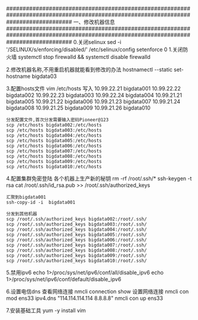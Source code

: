 
####################################################################################################################################
一、修改机器信息
####################################################################################################################################
0.关闭selinux
    sed -i '/SELINUX/s/enforcing/disabled/' /etc/selinux/config
    setenforce 0
1.关闭防火墙
    systemctl stop firewalld && systemctl disable firewalld
    
2.修改机器名称,不用重启机器就能看到修改的办法
     hostnamectl --static set-hostname bigdata03


3.配置hosts文件
    vim /etc/hosts
    写入
	10.99.22.21       bigdata001
	10.99.22.22       bigdata002
	10.99.22.23       bigdata003
	10.99.22.24       bigdata004
	10.99.21.21       bigdata005
	10.99.21.22       bigdata006
	10.99.21.23       bigdata007
	10.99.21.24       bigdata008
	10.99.21.25       bigdata009
	10.99.21.26       bigdata010
	
    分发配置文件,首次分发需要输入密码Pioneer@123
    scp /etc/hosts bigdata002:/etc/hosts
    scp /etc/hosts bigdata003:/etc/hosts
    scp /etc/hosts bigdata004:/etc/hosts
    scp /etc/hosts bigdata005:/etc/hosts
    scp /etc/hosts bigdata006:/etc/hosts
    scp /etc/hosts bigdata007:/etc/hosts
    scp /etc/hosts bigdata008:/etc/hosts
    scp /etc/hosts bigdata009:/etc/hosts
    scp /etc/hosts bigdata010:/etc/hosts


4.配置集群免密登陆
    各个机器上生产新的秘钥
    rm -rf /root/.ssh/*
    ssh-keygen -t rsa
    cat /root/.ssh/id_rsa.pub >> /root/.ssh/authorized_keys

    汇聚到bigdata001
    ssh-copy-id -i  bigdata001

    分发到其他机器
    scp /root/.ssh/authorized_keys bigdata002:/root/.ssh/
    scp /root/.ssh/authorized_keys bigdata003:/root/.ssh/
    scp /root/.ssh/authorized_keys bigdata004:/root/.ssh/
    scp /root/.ssh/authorized_keys bigdata005:/root/.ssh/
    scp /root/.ssh/authorized_keys bigdata006:/root/.ssh/
    scp /root/.ssh/authorized_keys bigdata007:/root/.ssh/
    scp /root/.ssh/authorized_keys bigdata008:/root/.ssh/
    scp /root/.ssh/authorized_keys bigdata009:/root/.ssh/
    scp /root/.ssh/authorized_keys bigdata010:/root/.ssh/

5.禁用ipv6
    echo 1>/proc/sys/net/ipv6/conf/all/disable_ipv6
    echo 1>/proc/sys/net/ipv6/conf/default/disable_ipv6
    
6.设置电信dns
    查看网络连接
        nmcli connection show
    设置网络连接
        nmcli con mod ens33 ipv4.dns "114.114.114.114 8.8.8.8"
        nmcli con up ens33
        
7.安装基础工具 
        yum -y install vim 